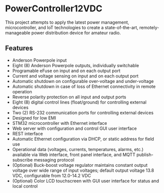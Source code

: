 # PowerController12VDC
This project attempts to apply the latest power management, microcontroller, and IoT technologies to create a state-of-the-art, remotely-manageable power distribution device for amateur radio.
## Features
- Anderson Powerpole input
- Eight (8) Anderson Powerpole outputs, individually switchable
- Programable eFuse on input and on each output port
- Current and voltage sensing on input and on each output port
- Automatic shutdown on configurable over-voltage and under-voltage
- Automatic shutdown in case of loss of Ethernet connectivity in remote operation
- Reverse polarity protection on all input and output ports
- Eight (8) digital control lines (float/ground) for controlling external devices
- Two (2) RS-232 communication ports for controlling external devices
- Designed for low EMI
- STM32 microcontroller with Ethernet interface
- Web server with configuration and control GUI user interface
- REST interface
- Automatic Ethernet configuration via DHCP, or static address for field use
- Operational data (voltages, currents, temperatures, alarms, etc.) available via Web interface, front panel interface, and MQTT publish-subscribe messaging protocol
- (Optional) Buck-boost voltage regulator maintains constant output voltage over wide range of input voltages; default output voltage 13.8 VDC, configurable from 12.0-14.2 VDC
- (Optional) Color LCD touchscreen with GUI user interface for status and local control
